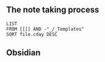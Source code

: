 ## The note taking process

```dataview
LIST
FROM [[]] AND -"_/_Templates"
SORT file.cday DESC
```

## Obsidian
